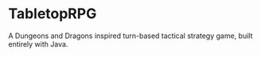 TabletopRPG
===========
A Dungeons and Dragons inspired turn-based tactical strategy game, built entirely with Java.
